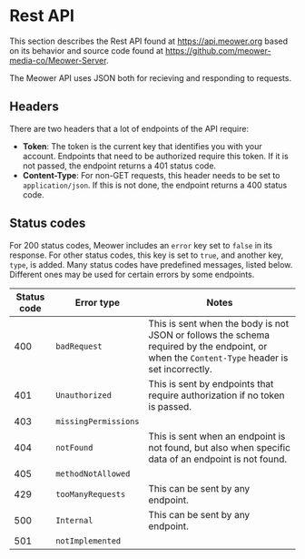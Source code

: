 # Rest API

This section describes the Rest API found at <https://api.meower.org> based on
its behavior and source code found at
<https://github.com/meower-media-co/Meower-Server>.

The Meower API uses JSON both for recieving and responding to requests.

## Headers

There are two headers that a lot of endpoints of the API require:

- **Token**: The token is the current key that identifies you with your account.
  Endpoints that need to be authorized require this token. If it is not passed,
  the endpoint returns a 401 status code.
- **Content-Type**: For non-GET requests, this header needs to be set to
  `application/json`. If this is not done, the endpoint returns a 400 status
  code.

## Status codes

For 200 status codes, Meower includes an `error` key set to `false` in its
response. For other status codes, this key is set to `true`, and another key,
`type`, is added. Many status codes have predefined messages, listed below.
Different ones may be used for certain errors by some endpoints.

| Status code | Error type           | Notes                                                                                                                                        |
| ----------- | -------------------- | -------------------------------------------------------------------------------------------------------------------------------------------- |
| 400         | `badRequest`         | This is sent when the body is not JSON or follows the schema required by the endpoint, or when the `Content-Type` header is set incorrectly. |
| 401         | `Unauthorized`       | This is sent by endpoints that require authorization if no token is passed.                                                                  |
| 403         | `missingPermissions` |                                                                                                                                              |
| 404         | `notFound`           | This is sent when an endpoint is not found, but also when specific data of an endpoint is not found.                                         |
| 405         | `methodNotAllowed`   |                                                                                                                                              |
| 429         | `tooManyRequests`    | This can be sent by any endpoint.                                                                                                            |
| 500         | `Internal`           | This can be sent by any endpoint.                                                                                                            |
| 501         | `notImplemented`     |                                                                                                                                              |
